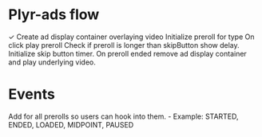 
# Plyr-ads flow
✓ Create ad display container overlaying video
Initialize preroll for type
On click play preroll
Check if preroll is longer than skipButton show delay.
Initialize skip button timer.
On preroll ended remove ad display container and play underlying video.

# Events
Add for all prerolls so users can hook into them.
     - Example: STARTED, ENDED, LOADED, MIDPOINT, PAUSED
